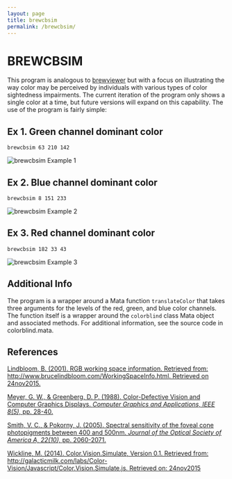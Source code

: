 ```yaml
---
layout: page
title: brewcbsim
permalink: /brewcbsim/
---
```


# BREWCBSIM
This program is analogous to [brewviewer](https://wbuchanan.github.io/brewscheme/brewviewer) but with a focus on illustrating the way color may be perceived by individuals with various types of color sightedness impairments.  The current iteration of the program only shows a single color at a time, but future versions will expand on this capability.  The use of the program is fairly simple:

## Ex 1. Green channel dominant color

```   
brewcbsim 63 210 142
```   

![brewcbsim Example 1](../img/brewcbsimex1.png)


## Ex 2. Blue channel dominant color

```   
brewcbsim 8 151 233
```   

![brewcbsim Example 2](../img/brewcbsimex2.png)


## Ex 3. Red channel dominant color

```   
brewcbsim 182 33 43
```   

![brewcbsim Example 3](../img/brewcbsimex3.png)


## Additional Info
The program is a wrapper around a Mata function `translateColor` that takes three arguments for the levels of the red, green, and blue color channels.  The function itself is a wrapper around the `colorblind` class Mata object and associated methods.  For additional information, see the source code in colorblind.mata.


## References
[Lindbloom, B. (2001).  RGB working space information. Retrieved from: http://www.brucelindbloom.com/WorkingSpaceInfo.html.  Retrieved on 24nov2015.](http://www.brucelindbloom.com/WorkingSpaceInfo.html)

[Meyer, G. W., & Greenberg, D. P. (1988). Color-Defective Vision and Computer Graphics Displays. *Computer Graphics and Applications, IEEE 8(5),* pp. 28-40.](http://www-users.cs.umn.edu/~meyer/papers/meyer-greenberg-cga-1988.pdf)

[Smith, V. C., & Pokorny, J. (2005).  Spectral sensitivity of the foveal cone photopigments between 400 and 500nm.  *Journal of the Optical Society of America A, 22(10),* pp. 2060-2071.](http://macboy.uchicago.edu/~eye1/PDF%20files/Smith%20Pokorny%2075.pdf)

[Wickline, M. (2014).  Color.Vision.Simulate, Version 0.1.  Retrieved from: http://galacticmilk.com/labs/Color-Vision/Javascript/Color.Vision.Simulate.js.  Retrieved on: 24nov2015](http://galacticmilk.com/labs/Color-Vision/Javascript/Color.Vision.Simulate.js)

